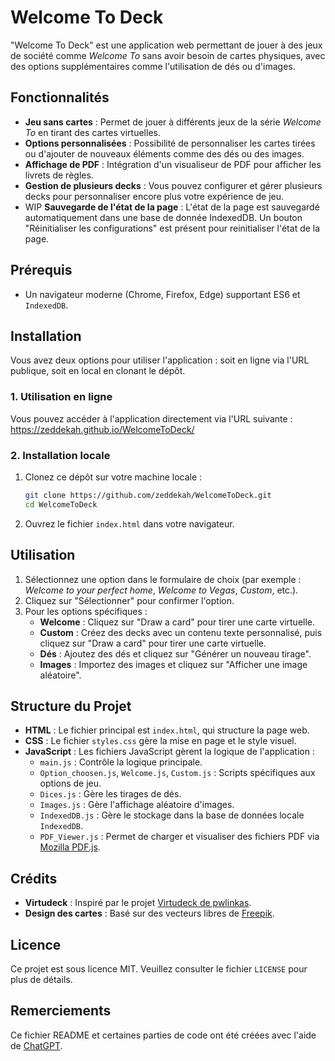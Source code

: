 # Welcome To Deck

"Welcome To Deck" est une application web permettant de jouer à des jeux de société comme *Welcome To* sans avoir besoin de cartes physiques, avec des options supplémentaires comme l'utilisation de dés ou d'images.

## Fonctionnalités

- **Jeu sans cartes** : Permet de jouer à différents jeux de la série *Welcome To* en tirant des cartes virtuelles.
- **Options personnalisées** : Possibilité de personnaliser les cartes tirées ou d'ajouter de nouveaux éléments comme des dés ou des images.
- **Affichage de PDF** : Intégration d'un visualiseur de PDF pour afficher les livrets de règles.
- **Gestion de plusieurs decks** : Vous pouvez configurer et gérer plusieurs decks pour personnaliser encore plus votre expérience de jeu.
- WIP **Sauvegarde de l'état de la page** : L'état de la page est sauvegardé automatiquement dans une base de donnée IndexedDB. Un bouton "Réinitialiser les configurations" est présent pour reinitialiser l'état de la page.

## Prérequis

- Un navigateur moderne (Chrome, Firefox, Edge) supportant ES6 et `IndexedDB`.

## Installation

Vous avez deux options pour utiliser l'application : soit en ligne via l'URL publique, soit en local en clonant le dépôt.

### 1. Utilisation en ligne

Vous pouvez accéder à l'application directement via l'URL suivante :  
https://zeddekah.github.io/WelcomeToDeck/

### 2. Installation locale

1. Clonez ce dépôt sur votre machine locale :

    ```bash
    git clone https://github.com/zeddekah/WelcomeToDeck.git
    cd WelcomeToDeck
    ```

2. Ouvrez le fichier `index.html` dans votre navigateur.

## Utilisation

1. Sélectionnez une option dans le formulaire de choix (par exemple : *Welcome to your perfect home*, *Welcome to Vegas*, *Custom*, etc.).
2. Cliquez sur "Sélectionner" pour confirmer l'option.
3. Pour les options spécifiques :
   - **Welcome** : Cliquez sur "Draw a card" pour tirer une carte virtuelle.
   - **Custom** : Créez des decks avec un contenu texte personnalisé, puis cliquez sur "Draw a card" pour tirer une carte virtuelle.
   - **Dés** : Ajoutez des dés et cliquez sur "Générer un nouveau tirage".
   - **Images** : Importez des images et cliquez sur "Afficher une image aléatoire".

## Structure du Projet

- **HTML** : Le fichier principal est `index.html`, qui structure la page web.
- **CSS** : Le fichier `styles.css` gère la mise en page et le style visuel.
- **JavaScript** : Les fichiers JavaScript gèrent la logique de l'application :
  - `main.js` : Contrôle la logique principale.
  - `Option_choosen.js`, `Welcome.js`, `Custom.js` : Scripts spécifiques aux options de jeu.
  - `Dices.js` : Gère les tirages de dés.
  - `Images.js` : Gère l'affichage aléatoire d'images.
  - `IndexedDB.js` : Gère le stockage dans la base de données locale `IndexedDB`.
  - `PDF_Viewer.js` : Permet de charger et visualiser des fichiers PDF via [Mozilla PDF.js](https://mozilla.github.io/pdf.js/).

## Crédits

- **Virtudeck** : Inspiré par le projet [Virtudeck de pwlinkas](https://github.com/pwlinkas/virtudeck).
- **Design des cartes** : Basé sur des vecteurs libres de [Freepik](https://fr.freepik.com).

## Licence

Ce projet est sous licence MIT. Veuillez consulter le fichier `LICENSE` pour plus de détails.

## Remerciements

Ce fichier README et certaines parties de code ont été créées avec l'aide de [ChatGPT](https://openai.com/chatgpt).
